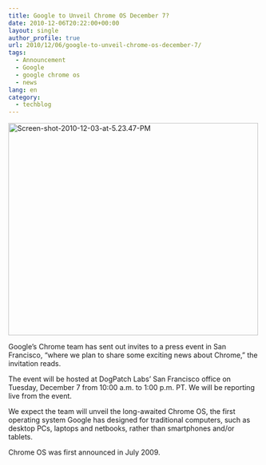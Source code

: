 ```yaml
---
title: Google to Unveil Chrome OS December 7?
date: 2010-12-06T20:22:00+00:00
layout: single
author_profile: true
url: 2010/12/06/google-to-unveil-chrome-os-december-7/
tags:
  - Announcement
  - Google
  - google chrome os
  - news
lang: en
category: 
  - techblog
---
```

[<img title="Screen-shot-2010-12-03-at-5.23.47-PM" border="0" alt="Screen-shot-2010-12-03-at-5.23.47-PM" src="http://lh3.ggpht.com/_vaUVXcmC3OI/TP0--v8fufI/AAAAAAAADWY/oo8vFX0o92o/Screen-shot-2010-12-03-at-5.23.47-PM_thumb%5B4%5D.png?imgmax=800" width="500" height="426" />](http://lh5.ggpht.com/_vaUVXcmC3OI/TP0-7nw9lWI/AAAAAAAADWU/-rE8zmqoqf4/s1600-h/Screen-shot-2010-12-03-at-5.23.47-PM%5B6%5D.png)

Google’s Chrome team has sent out invites to a press event in San Francisco, “where we plan to share some exciting news about Chrome,” the invitation reads.

The event will be hosted at DogPatch Labs’ San Francisco office on Tuesday, December 7 from 10:00 a.m. to 1:00 p.m. PT. We will be reporting live from the event.

We expect the team will unveil the long-awaited Chrome OS, the first operating system Google has designed for traditional computers, such as desktop PCs, laptops and netbooks, rather than smartphones and/or tablets.

Chrome OS was first announced in July 2009.